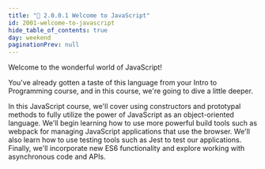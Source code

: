 ```yaml
---
title: "📓 2.0.0.1 Welcome to JavaScript"
id: 2001-welcome-to-javascript
hide_table_of_contents: true
day: weekend
paginationPrev: null
---
```


Welcome to the wonderful world of JavaScript!

You've already gotten a taste of this language from your Intro to Programming course, and in this course, we're going to dive a little deeper.

In this JavaScript course, we'll cover using constructors and prototypal methods to fully utilize the power of JavaScript as an object-oriented language. We'll begin learning how to use more powerful build tools such as webpack for managing JavaScript applications that use the browser. We'll also learn how to use testing tools such as Jest to test our applications. Finally, we'll incorporate new ES6 functionality and explore working with asynchronous code and APIs.
